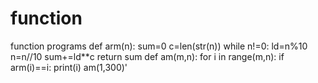 # function
function programs
def arm(n):
    sum=0
    c=len(str(n))
    while n!=0:
        ld=n%10
        n=n//10
        sum+=ld**c
    return sum
def am(m,n):
    for i in range(m,n):
        if arm(i)==i:
            print(i)
am(1,300)'
